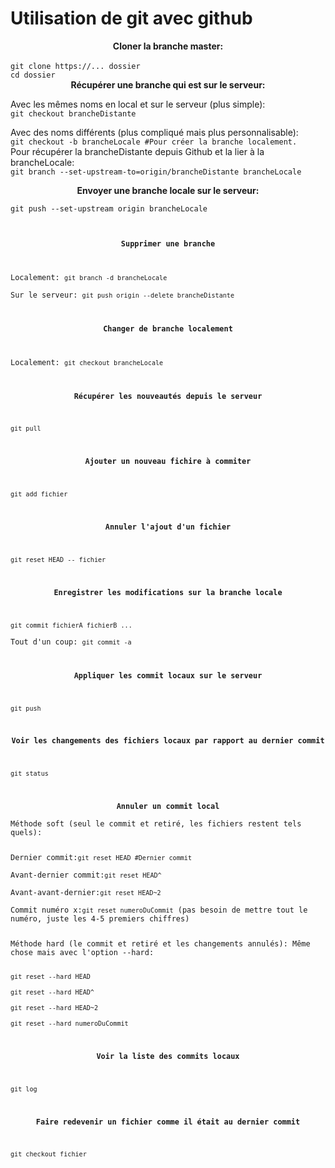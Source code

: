 # Utilisation de git avec github
<center><b>Cloner la branche master:</b></center><br>
<code>git clone https://... dossier
cd dossier</code>

<center><b>Récupérer une branche qui est sur le serveur:</b></center>
<p>Avec les mêmes noms en local et sur le serveur (plus simple):<br>
<code>git checkout brancheDistante</code>
</p>
<p>
Avec des noms différents (plus compliqué mais plus personnalisable):<br>
<code>git checkout -b brancheLocale #Pour créer la branche localement.</code><br>
Pour récupérer la brancheDistante depuis Github et la lier à la brancheLocale:<br>
<code>git branch --set-upstream-to=origin/brancheDistante brancheLocale</code> 
</p>

<center><b>Envoyer une branche locale sur le serveur:</b></center>
<p>
<code>git push --set-upstream origin brancheLocale</locale>
</p>

<center><b>Supprimer une branche</b></center>
<p>
Localement: <code>git branch -d brancheLocale</code><br>
Sur le serveur: <code>git push origin --delete brancheDistante</code>
</p>

<center><b>Changer de branche localement</b></center>
<p>
Localement: <code>git checkout brancheLocale</code>
</p>

<center><b>Récupérer les nouveautés depuis le serveur</b></center>
<p>
<code>git pull</code>
</p>

<center><b>Ajouter un nouveau fichire à commiter</b></center>
<p>
<code>git add fichier</code>
</p>

<center><b>Annuler l'ajout d'un fichier</b></center>
<p>
<code>git reset HEAD -- fichier</code>
</p>

<center><b>Enregistrer les modifications sur la branche locale</b></center>
<p>
<code>git commit fichierA fichierB ...</code><br>
Tout d'un coup: <code>git commit -a</code>
</p>

<center><b>Appliquer les commit locaux sur le serveur</b></center>
<p>
<code>git push</code>
</p>

<center><b>Voir les changements des fichiers locaux par rapport au dernier commit</b></center>
<p>
<code>git status</code>
</p>

<center><b>Annuler un commit local</b></center>
Méthode soft (seul le commit et retiré, les fichiers restent tels quels):
<p>
Dernier commit:<code>git reset HEAD #Dernier commit</code><br>
Avant-dernier commit:<code>git reset HEAD^</code><br>
Avant-avant-dernier:<code>git reset HEAD~2 </code><br>
Commit numéro x:<code>git reset numeroDuCommit</code> (pas besoin de mettre tout le numéro, juste les 4-5 premiers chiffres)
</p>
Méthode hard (le commit et retiré et les changements annulés): Même chose mais avec l'option --hard:
<p>
<code>git reset --hard HEAD</code><br>
<code>git reset --hard HEAD^</code><br>
<code>git reset --hard HEAD~2</code><br>
<code>git reset --hard numeroDuCommit</code>
</p>

<center><b>Voir la liste des commits locaux</b></center>
<p>
<code>git log</code>
</p>

<center><b>Faire redevenir un fichier comme il était au dernier commit</b></center>
<p>
<code>git checkout fichier</code>
</p>
